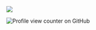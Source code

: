 ![](https://file.garden/ZzJjw_qAQWlqvRp7/qscdkj.jpg)

![Profile view counter on GitHub](https://komarev.com/ghpvc/?username=hamster48) 
